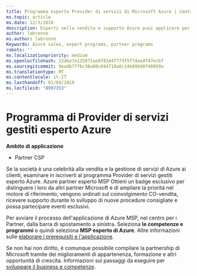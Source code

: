 ```yaml
---
title: Programma esperto Provider di servizi di Microsoft Azure | Centro per i partner
ms.topic: article
ms.date: 12/3/2018
description: Esperti nella vendita e supporto Azure puoi applicare per essere nel MSP esperto Azure
author: labrenne
ms.author: labrenne
Keywords: Azure sales, expert programs, partner programs
robots: ''
ms.localizationpriority: medium
ms.openlocfilehash: 22d6e7e125071ae8f8344f773f5f74aa4f47ecbf
ms.sourcegitcommit: 9eadb7ff6c38a08c694710a8c14b899d0f48059a
ms.translationtype: MT
ms.contentlocale: it-IT
ms.lasthandoff: 01/09/2019
ms.locfileid: "8997353"
---
```

# <a name="azure-expert-managed-services-provider-program"></a>Programma di Provider di servizi gestiti esperto Azure

**Ambito di applicazione**

- Partner CSP

Se la società è una celebrità alla vendita e la gestione di servizi di Azure ai clienti, esaminare in iscriverti al programma Provider di servizi gestiti esperto Azure. Azure partner esperto MSP Ottieni un badge esclusivo per distinguere i loro da altri partner Microsoft e di ampliare la priorità nel motore di riferimento, vengono ordinati sul coinvolgimento CO-vendita, ricevere supporto durante lo sviluppo di nuove procedure consigliate e possa partecipare eventi esclusivi.

Per avviare il processo dell'applicazione di Azure MSP, nel centro per i Partner, dalla barra di spostamento a sinistra. Seleziona **le competenze e programmi** e quindi seleziona **MSP esperto di Azure**. Altre informazioni sulle [elaborare i prerequisiti e l'applicazione](https://partner.microsoft.com/membership/azure-expert-msp). 

Se non hai non diritto, è comunque possibile compilare la partnership di Microsoft tramite dei miglioramenti di appartenenza, formazione e altri opportunità di crescita.
Informazioni sui passaggi da eseguire per [sviluppare il business e competenze](https://partner.microsoft.com/membership/azure-expert-msp).

